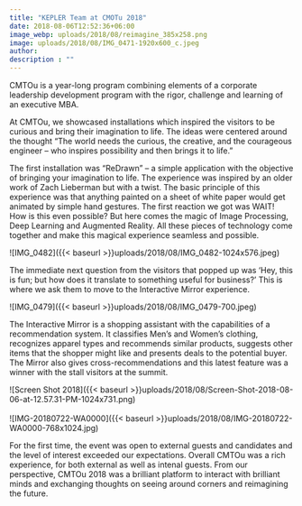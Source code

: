 ```yaml
---
title: "KEPLER Team at CMOTu 2018"
date: 2018-08-06T12:52:36+06:00
image_webp: uploads/2018/08/reimagine_385x258.png
image: uploads/2018/08/IMG_0471-1920x600_c.jpeg
author: 
description : ""
---
```


CMTOu is a year-long program combining elements of a corporate leadership development program with the rigor, challenge and learning of an executive MBA.

At CMTOu, we showcased installations which inspired the visitors to be curious and bring their imagination to life. The ideas were centered around the thought “The world needs the curious, the creative, and the courageous engineer – who inspires possibility and then brings it to life.”

The first installation was “ReDrawn” – a simple application with the objective of bringing your imagination to life. The experience was inspired by an older work of Zach Lieberman but with a twist. The basic principle of this experience was that anything painted on a sheet of white paper would get animated by simple hand gestures. The first reaction we got was WAIT! How is this even possible? But here comes the magic of Image Processing, Deep Learning and Augmented Reality. All these pieces of technology come together and make this magical experience seamless and possible.

![IMG_0482]({{< baseurl >}}uploads/2018/08/IMG_0482-1024x576.jpeg)


The immediate next question from the visitors that popped up was ‘Hey, this is fun; but how does it translate to something useful for business?’ This is where we ask them to move to the Interactive Mirror experience.

![IMG_0479]({{< baseurl >}}uploads/2018/08/IMG_0479-700.jpeg)


The Interactive Mirror is a shopping assistant with the capabilities of a recommendation system. It classifies Men’s and Women’s clothing, recognizes apparel types and recommends similar products, suggests other items that the shopper might like and presents deals to the potential buyer. The Mirror also gives cross-recommendations and this latest feature was a winner with the stall visitors at the summit.

![Screen Shot 2018]({{< baseurl >}}uploads/2018/08/Screen-Shot-2018-08-06-at-12.57.31-PM-1024x731.png)   
&nbsp;&nbsp;
\
![IMG-20180722-WA0000]({{< baseurl >}}uploads/2018/08/IMG-20180722-WA0000-768x1024.jpg)

For the first time, the event was open to external guests and candidates and the level of interest exceeded our expectations. Overall CMTOu was a rich experience, for both external as well as intenal guests. From our perspective, CMTOu 2018 was a brilliant platform to interact with brilliant minds and exchanging thoughts on seeing around corners and reimagining the future.
